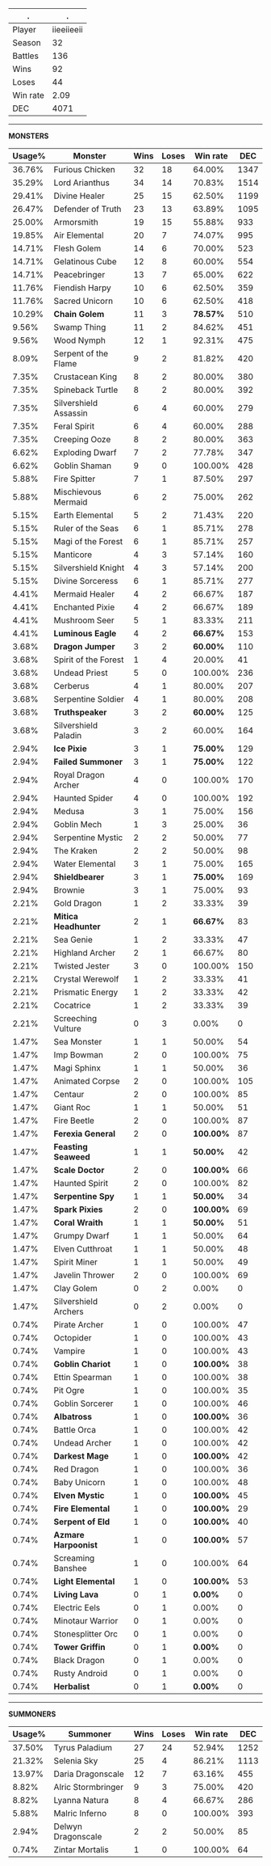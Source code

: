 .|.
|-|-
Player|iieeiieeii
Season|32
Battles|136
Wins|92
Loses|44
Win rate|2.09
DEC|4071

---
**MONSTERS**

Usage%|Monster|Wins|Loses|Win rate|DEC|
-|-|-|-|-|-|
36.76%|Furious Chicken|32|18|64.00%|1347|
35.29%|Lord Arianthus|34|14|70.83%|1514|
29.41%|Divine Healer|25|15|62.50%|1199|
26.47%|Defender of Truth|23|13|63.89%|1095|
25.00%|Armorsmith|19|15|55.88%|933|
19.85%|Air Elemental|20|7|74.07%|995|
14.71%|Flesh Golem|14|6|70.00%|523|
14.71%|Gelatinous Cube|12|8|60.00%|554|
14.71%|Peacebringer|13|7|65.00%|622|
11.76%|Fiendish Harpy|10|6|62.50%|359|
11.76%|Sacred Unicorn|10|6|62.50%|418|
10.29%|**Chain Golem**|11|3|**78.57%**|510|
9.56%|Swamp Thing|11|2|84.62%|451|
9.56%|Wood Nymph|12|1|92.31%|475|
8.09%|Serpent of the Flame|9|2|81.82%|420|
7.35%|Crustacean King|8|2|80.00%|380|
7.35%|Spineback Turtle|8|2|80.00%|392|
7.35%|Silvershield Assassin|6|4|60.00%|279|
7.35%|Feral Spirit|6|4|60.00%|288|
7.35%|Creeping Ooze|8|2|80.00%|363|
6.62%|Exploding Dwarf|7|2|77.78%|347|
6.62%|Goblin Shaman|9|0|100.00%|428|
5.88%|Fire Spitter|7|1|87.50%|297|
5.88%|Mischievous Mermaid|6|2|75.00%|262|
5.15%|Earth Elemental|5|2|71.43%|220|
5.15%|Ruler of the Seas|6|1|85.71%|278|
5.15%|Magi of the Forest|6|1|85.71%|257|
5.15%|Manticore|4|3|57.14%|160|
5.15%|Silvershield Knight|4|3|57.14%|200|
5.15%|Divine Sorceress|6|1|85.71%|277|
4.41%|Mermaid Healer|4|2|66.67%|187|
4.41%|Enchanted Pixie|4|2|66.67%|189|
4.41%|Mushroom Seer|5|1|83.33%|211|
4.41%|**Luminous Eagle**|4|2|**66.67%**|153|
3.68%|**Dragon Jumper**|3|2|**60.00%**|110|
3.68%|Spirit of the Forest|1|4|20.00%|41|
3.68%|Undead Priest|5|0|100.00%|236|
3.68%|Cerberus|4|1|80.00%|207|
3.68%|Serpentine Soldier|4|1|80.00%|208|
3.68%|**Truthspeaker**|3|2|**60.00%**|125|
3.68%|Silvershield Paladin|3|2|60.00%|164|
2.94%|**Ice Pixie**|3|1|**75.00%**|129|
2.94%|**Failed Summoner**|3|1|**75.00%**|122|
2.94%|Royal Dragon Archer|4|0|100.00%|170|
2.94%|Haunted Spider|4|0|100.00%|192|
2.94%|Medusa|3|1|75.00%|156|
2.94%|Goblin Mech|1|3|25.00%|36|
2.94%|Serpentine Mystic|2|2|50.00%|77|
2.94%|The Kraken|2|2|50.00%|98|
2.94%|Water Elemental|3|1|75.00%|165|
2.94%|**Shieldbearer**|3|1|**75.00%**|169|
2.94%|Brownie|3|1|75.00%|93|
2.21%|Gold Dragon|1|2|33.33%|39|
2.21%|**Mitica Headhunter**|2|1|**66.67%**|83|
2.21%|Sea Genie|1|2|33.33%|47|
2.21%|Highland Archer|2|1|66.67%|80|
2.21%|Twisted Jester|3|0|100.00%|150|
2.21%|Crystal Werewolf|1|2|33.33%|41|
2.21%|Prismatic Energy|1|2|33.33%|42|
2.21%|Cocatrice|1|2|33.33%|39|
2.21%|Screeching Vulture|0|3|0.00%|0|
1.47%|Sea Monster|1|1|50.00%|54|
1.47%|Imp Bowman|2|0|100.00%|75|
1.47%|Magi Sphinx|1|1|50.00%|36|
1.47%|Animated Corpse|2|0|100.00%|105|
1.47%|Centaur|2|0|100.00%|85|
1.47%|Giant Roc|1|1|50.00%|51|
1.47%|Fire Beetle|2|0|100.00%|87|
1.47%|**Ferexia General**|2|0|**100.00%**|87|
1.47%|**Feasting Seaweed**|1|1|**50.00%**|42|
1.47%|**Scale Doctor**|2|0|**100.00%**|66|
1.47%|Haunted Spirit|2|0|100.00%|82|
1.47%|**Serpentine Spy**|1|1|**50.00%**|34|
1.47%|**Spark Pixies**|2|0|**100.00%**|69|
1.47%|**Coral Wraith**|1|1|**50.00%**|51|
1.47%|Grumpy Dwarf|1|1|50.00%|64|
1.47%|Elven Cutthroat|1|1|50.00%|48|
1.47%|Spirit Miner|1|1|50.00%|49|
1.47%|Javelin Thrower|2|0|100.00%|69|
1.47%|Clay Golem|0|2|0.00%|0|
1.47%|Silvershield Archers|0|2|0.00%|0|
0.74%|Pirate Archer|1|0|100.00%|47|
0.74%|Octopider|1|0|100.00%|43|
0.74%|Vampire|1|0|100.00%|43|
0.74%|**Goblin Chariot**|1|0|**100.00%**|38|
0.74%|Ettin Spearman|1|0|100.00%|38|
0.74%|Pit Ogre|1|0|100.00%|35|
0.74%|Goblin Sorcerer|1|0|100.00%|46|
0.74%|**Albatross**|1|0|**100.00%**|36|
0.74%|Battle Orca|1|0|100.00%|42|
0.74%|Undead Archer|1|0|100.00%|42|
0.74%|**Darkest Mage**|1|0|**100.00%**|42|
0.74%|Red Dragon|1|0|100.00%|36|
0.74%|Baby Unicorn|1|0|100.00%|48|
0.74%|**Elven Mystic**|1|0|**100.00%**|45|
0.74%|**Fire Elemental**|1|0|**100.00%**|29|
0.74%|**Serpent of Eld**|1|0|**100.00%**|40|
0.74%|**Azmare Harpoonist**|1|0|**100.00%**|57|
0.74%|Screaming Banshee|1|0|100.00%|64|
0.74%|**Light Elemental**|1|0|**100.00%**|53|
0.74%|**Living Lava**|0|1|**0.00%**|0|
0.74%|Electric Eels|0|1|0.00%|0|
0.74%|Minotaur Warrior|0|1|0.00%|0|
0.74%|Stonesplitter Orc|0|1|0.00%|0|
0.74%|**Tower Griffin**|0|1|**0.00%**|0|
0.74%|Black Dragon|0|1|0.00%|0|
0.74%|Rusty Android|0|1|0.00%|0|
0.74%|**Herbalist**|0|1|**0.00%**|0|

---
**SUMMONERS**

Usage%|Summoner|Wins|Loses|Win rate|DEC|
-|-|-|-|-|-|
37.50%|Tyrus Paladium|27|24|52.94%|1252|
21.32%|Selenia Sky|25|4|86.21%|1113|
13.97%|Daria Dragonscale|12|7|63.16%|455|
8.82%|Alric Stormbringer|9|3|75.00%|420|
8.82%|Lyanna Natura|8|4|66.67%|286|
5.88%|Malric Inferno|8|0|100.00%|393|
2.94%|Delwyn Dragonscale|2|2|50.00%|85|
0.74%|Zintar Mortalis|1|0|100.00%|64|

